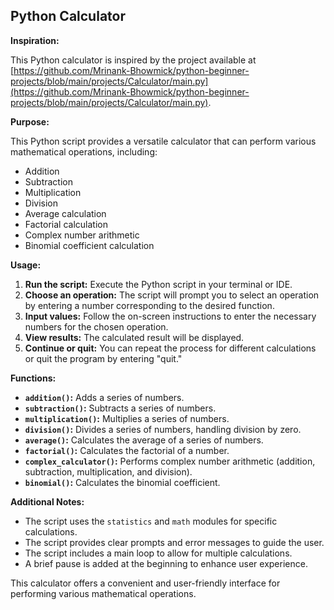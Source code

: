 ## Python Calculator

**Inspiration:**

This Python calculator is inspired by the project available at [https://github.com/Mrinank-Bhowmick/python-beginner-projects/blob/main/projects/Calculator/main.py](https://github.com/Mrinank-Bhowmick/python-beginner-projects/blob/main/projects/Calculator/main.py). 

**Purpose:**

This Python script provides a versatile calculator that can perform various mathematical operations, including:

* Addition
* Subtraction
* Multiplication
* Division
* Average calculation
* Factorial calculation
* Complex number arithmetic
* Binomial coefficient calculation

**Usage:**

1. **Run the script:** Execute the Python script in your terminal or IDE.
2. **Choose an operation:** The script will prompt you to select an operation by entering a number corresponding to the desired function.
3. **Input values:** Follow the on-screen instructions to enter the necessary numbers for the chosen operation.
4. **View results:** The calculated result will be displayed.
5. **Continue or quit:** You can repeat the process for different calculations or quit the program by entering "quit."

**Functions:**

* **`addition()`:** Adds a series of numbers.
* **`subtraction()`:** Subtracts a series of numbers.
* **`multiplication()`:** Multiplies a series of numbers.
* **`division()`:** Divides a series of numbers, handling division by zero.
* **`average()`:** Calculates the average of a series of numbers.
* **`factorial()`:** Calculates the factorial of a number.
* **`complex_calculator()`:** Performs complex number arithmetic (addition, subtraction, multiplication, and division).
* **`binomial()`:** Calculates the binomial coefficient.

**Additional Notes:**

* The script uses the `statistics` and `math` modules for specific calculations.
* The script provides clear prompts and error messages to guide the user.
* The script includes a main loop to allow for multiple calculations.
* A brief pause is added at the beginning to enhance user experience.

This calculator offers a convenient and user-friendly interface for performing various mathematical operations.